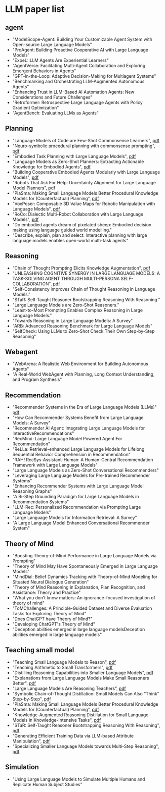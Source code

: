 # LLM paper list

## agent
+ "ModelScope-Agent: Building Your Customizable Agent System with Open-source Large Language Models"
+ "ProAgent: Building Proactive Cooperative AI with Large Language Models"
+ "ExpeL: LLM Agents Are Experiential Learners"
+ "AgentVerse: Facilitating Multi-Agent Collaboration and Exploring Emergent Behaviors in Agents"
+ "GPT-in-the-Loop: Adaptive Decision-Making for Multiagent Systems"
+ "Benchmarking and Orchestrating LLM-Augmented Autonomous Agents"
+ "Enhancing Trust in LLM-Based AI Automation Agents: New Considerations and Future Challenges"
+ "Retroformer: Retrospective Large Language Agents with Policy Gradient Optimization"
+ "AgentBench: Evaluating LLMs as Agents"

## Planning
+ "Language Models of Code are Few-Shot Commonsense Learners", [pdf](https://arxiv.org/pdf/2210.07128.pdf)
+ "Neuro-symbolic procedural planning with commonsense prompting", [pdf](https://arxiv.org/pdf/2206.02928.pdf)
+ "Embodied Task Planning with Large Language Models", [pdf](https://arxiv.org/pdf/2307.01848.pdf)
+ "Language Models as Zero-Shot Planners: Extracting Actionable Knowledge for Embodied Agents", [pdf](https://arxiv.org/pdf/2201.07207.pdf)
+ "Building Cooperative Embodied Agents Modularly with Large Language Models", [pdf](https://arxiv.org/pdf/2307.02485.pdf)
+ "Robots That Ask For Help: Uncertainty Alignment for Large Language Model Planners", [pdf](https://arxiv.org/pdf/2307.01928.pdf)
+ "PlaSma: Making Small Language Models Better Procedural Knowledge Models for (Counterfactual) Planning", [pdf](https://arxiv.org/pdf/2305.19472.pdf)
+ "VoxPoser: Composable 3D Value Maps for Robotic Manipulation with Language Models", [pdf](https://voxposer.github.io/voxposer.pdf)
+ "RoCo: Dialectic Multi-Robot Collaboration with Large Language Models", [pdf](https://arxiv.org/pdf/2307.04738.pdf)
+ "Do embodied agents dream of pixelated sheep: Embodied decision making using language guided world modelling."
+ "Describe, explain, plan and select: Interactive planning with large language models enables open-world multi-task agents"


## Reasoning
+ "Chain of Thought Prompting Elicits Knowledge Augmentation", [pdf](https://arxiv.org/pdf/2201.11903.pdf)
+ "UNLEASHING COGNITIVE SYNERGY IN LARGE LANGUAGE MODELS: A TASK-SOLVING AGENT THROUGH MULTI-PERSONA SELF-COLLABORATION", [pdf](https://arxiv.org/pdf/2307.05300.pdf)
+ "Self-Consistency Improves Chain of Thought Reasoning in Language Models."
+ "STaR: Self-Taught Reasoner Bootstrapping Reasoning With Reasoning."
+  "Large Language Models are Zero-Shot Reasoners."
+  "Least-to-Most Prompting Enables Complex Reasoning in Large Language Models."
+  "Towards Reasoning in Large Language Models: A Survey"
+  "ARB: Advanced Reasoning Benchmark for Large Language Models"
+  "SelfCheck: Using LLMs to Zero-Shot Check Their Own Step-by-Step Reasoning"


## Webagent
+ "WebArena: A Realistic Web Environment for Building Autonomous Agents"
+ "A Real-World WebAgent with Planning, Long Context Understanding, and Program Synthesis"

## Recommendation
+ "Recommender Systems in the Era of Large Language Models (LLMs)" [pdf](https://arxiv.org/pdf/2307.02046.pdf)
+ "How Can Recommender Systems Benefit from Large Language Models: A Survey"
+ "Recommender AI Agent: Integrating Large Language Models for InteractiveRecommendations"
+ "RecMind: Large Language Model Powered Agent For Recommendation"
+ "ReLLa: Retrieval-enhanced Large Language Models for Lifelong Sequential Behavior Comprehension in Recommendation"
+ "RAH! RecSys-Assistant-Human: A Human-Central Recommendation Framework with Large Language Models"
+ "Large Language Models as Zero-Shot Conversational Recommenders"
+ "Leveraging Large Language Models for Pre-trained Recommender Systems"
+ "Enhancing Recommender Systems with Large Language Model Reasoning Graphs"
+ "A Bi-Step Grounding Paradigm for Large Language Models in Recommendation Systems"
+ "LLM-Rec: Personalized Recommendation via Prompting Large Language Models"
+ "Large Language Models for Information Retrieval: A Survey"
+ "A Large Language Model Enhanced Conversational Recommender System"

## Theory of Mind
+ "Boosting Theory-of-Mind Performance in Large Language Models via Prompting"
+ "Theory of Mind May Have Spontaneously Emerged in Large Language Models"
+ "MindDial: Belief Dynamics Tracking with Theory-of-Mind Modeling for Situated Neural Dialogue Generation"
+ "Theory of Mind Reasoning in Explanation, Plan Recognition, and Assistance: Theory and Practice"
+ "What you don't know matters: An ignorance-focused investigation of theory of mind"
+ "ToMChallenges: A Principle-Guided Dataset and Diverse Evaluation Tasks for Exploring Theory of Mind"
+ "Does ChatGPT have Theory of Mind?"
+ "Developing ChatGPT's Theory of Mind"
+ "Deception abilities emerged in large language modelsDeception abilities emerged in large language models"

## Teaching small model
+ "Teaching Small Language Models to Reason", [pdf](https://arxiv.org/pdf/2212.08410.pdf)
+ "Teaching Arithmetic to Small Transformers", [pdf](https://arxiv.org/pdf/2307.03381.pdf)
+ "Distilling Reasoning Capabilities into Smaller Language Models", [pdf](https://arxiv.org/pdf/2212.00193.pdf)
+ "Explanations from Large Language Models Make Small Reasoners Better", [pdf](https://arxiv.org/pdf/2210.06726.pdf)
+ "Large Language Models Are Reasoning Teachers", [pdf](https://arxiv.org/pdf/2212.10071.pdf)
+ "Symbolic Chain-of-Thought Distillation: Small Models Can Also “Think” Step-by-Step", [pdf](https://arxiv.org/pdf/2306.14050.pdf)
+ "PlaSma: Making Small Language Models Better Procedural Knowledge Models for (Counterfactual) Planning", [pdf](https://arxiv.org/pdf/2305.19472.pdf)
+ "Knowledge-Augmented Reasoning Distillation for Small Language Models in Knowledge-Intensive Tasks", [pdf](https://arxiv.org/pdf/2305.18395.pdf)
+ "STaR: Self-Taught Reasoner Bootstrapping Reasoning With Reasoning", [pdf]()
+ "Generating Efficient Training Data via LLM-based Attribute Manipulation", [pdf]()
+ "Specializing Smaller Language Models towards Multi-Step Reasoning", [pdf]()


## Simulation
+ "Using Large Language Models to Simulate Multiple Humans and Replicate Human Subject Studies"
